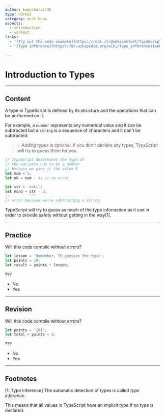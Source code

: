 ```yaml
---
author: kapnobatai136
type: normal
category: must-know
aspects:
  - introduction
  - workout
links:
  - '[Try out the code example](https://repl.it/@enkicontent/TypeScriptIntroToTypes){website}'
  - '[Type Inference](https://en.wikipedia.org/wiki/Type_inference){website}'

---
```


# Introduction to Types

---
## Content

A type in TypeScript is defined by its structure and the operations that can be performed on it.

For example, a `number` represents any numerical value and it can be subtracted but a `string` is a sequence of characters and it can't be subtracted.

> 💡 Adding types is optional. If you don't declare any types, TypeScript will try to guess them for you.

```ts
// TypeScript determines the type of
// the variable num to be a number
// because we give it the value 5
let num = 5;
let ok = num - 3; // no error

let str = 'enki';
let nono = str - 3;
//         ^^^
// error because we're subtracting a string
```

TypeScript will try to guess as much of the type information as it can in order to provide safety without getting in the way[1].

---
## Practice

Will this code compile without errors?

```ts
let lesson = 'Remember, TS guesses the type';
let points = 10;
let result = points * lesson;
```

???

* No
* Yes

---
## Revision

Will this code compile without errors?

```ts
let points = '101';
let total = points + 2;
```

???

* No
* Yes


---
## Footnotes
[1: Type Inference]
The automatic detection of types is called *type inference*.

This means that all values in TypeScript have an implicit type if no type is declared.
